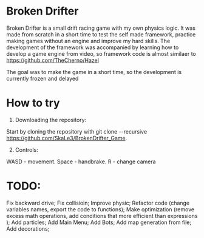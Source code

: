 # Broken Drifter

Broken Drifter is a small drift racing game with my own physics logic. It was made from scratch in a short time to test the self made framework, practice making games without an engine and improve my hard skills. The development of the framework was accompanied by learning how to develop a game engine from video, so framework code is almost similaer to https://github.com/TheCherno/Hazel

The goal was to make the game in a short time, so the development is currently frozen and delayed
# How to try
1. Downloading the repository:

  Start by cloning the repository with git clone --recursive https://github.com/SkaLe3/BrokenDrifter_Game.
  
2. Controls:

WASD - movement. Space - handbrake. R - change camera



# TODO:

Fix backward drive;
Fix collisioin;
Improve physic;
Refactor code (change variables names, export the code to functions);
Make optimization (remove excess math operations, add conditions that more efficient than expressions );
Add particles;
Add Main Menu;
Add Bots;
Add map generation from file;
Add decorations;

